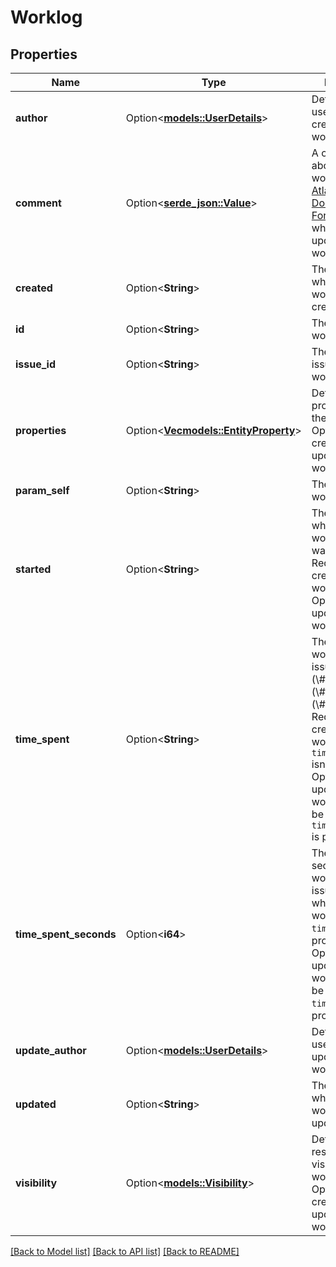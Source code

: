 # Worklog

## Properties

Name | Type | Description | Notes
------------ | ------------- | ------------- | -------------
**author** | Option<[**models::UserDetails**](UserDetails.md)> | Details of the user who created the worklog. | [optional][readonly]
**comment** | Option<[**serde_json::Value**](.md)> | A comment about the worklog in [Atlassian Document Format](https://developer.atlassian.com/cloud/jira/platform/apis/document/structure/). Optional when creating or updating a worklog. | [optional]
**created** | Option<**String**> | The datetime on which the worklog was created. | [optional][readonly]
**id** | Option<**String**> | The ID of the worklog record. | [optional][readonly]
**issue_id** | Option<**String**> | The ID of the issue this worklog is for. | [optional][readonly]
**properties** | Option<[**Vec<models::EntityProperty>**](EntityProperty.md)> | Details of properties for the worklog. Optional when creating or updating a worklog. | [optional]
**param_self** | Option<**String**> | The URL of the worklog item. | [optional][readonly]
**started** | Option<**String**> | The datetime on which the worklog effort was started. Required when creating a worklog. Optional when updating a worklog. | [optional]
**time_spent** | Option<**String**> | The time spent working on the issue as days (\\#d), hours (\\#h), or minutes (\\#m or \\#). Required when creating a worklog if `timeSpentSeconds` isn't provided. Optional when updating a worklog. Cannot be provided if `timeSpentSecond` is provided. | [optional]
**time_spent_seconds** | Option<**i64**> | The time in seconds spent working on the issue. Required when creating a worklog if `timeSpent` isn't provided. Optional when updating a worklog. Cannot be provided if `timeSpent` is provided. | [optional]
**update_author** | Option<[**models::UserDetails**](UserDetails.md)> | Details of the user who last updated the worklog. | [optional][readonly]
**updated** | Option<**String**> | The datetime on which the worklog was last updated. | [optional][readonly]
**visibility** | Option<[**models::Visibility**](Visibility.md)> | Details about any restrictions in the visibility of the worklog. Optional when creating or updating a worklog. | [optional]

[[Back to Model list]](../README.md#documentation-for-models) [[Back to API list]](../README.md#documentation-for-api-endpoints) [[Back to README]](../README.md)


